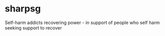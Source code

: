 # sharpsg
Self-harm addicts recovering power - in support of people who self harm seeking support to recover
